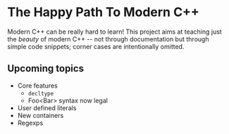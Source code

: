 The Happy Path To Modern C++
============================

Modern C++ can be really hard to learn! This project aims at teaching just the *beauty* of modern C++ -- not through documentation but through simple code snippets; corner cases are intentionally omitted.


Upcoming topics
---------------

- Core features
  - `decltype`
  - Foo<Bar<int>> syntax now legal
- User defined literals
- New containers
- Regexps
